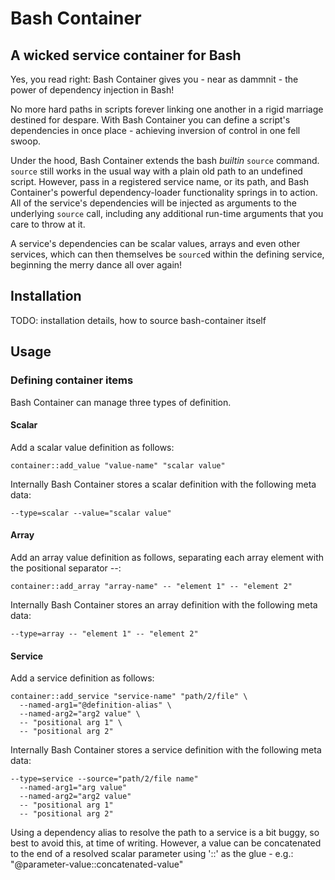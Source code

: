 Bash Container
==============

A wicked service container for Bash
-----------------------------------

Yes, you read right: Bash Container gives you - near as dammnit - the power of dependency injection in Bash!

No more hard paths in scripts forever linking one another in a rigid marriage destined for despare. With Bash Container you can define a script's dependencies in once place - achieving inversion of control in one fell swoop.

Under the hood, Bash Container extends the bash _builtin_ `source` command. `source` still works in the usual way with a plain old path to an undefined script. However, pass in a registered service name, or its path, and Bash Container's powerful dependency-loader functionality springs in to action. All of the service's dependencies will be injected as arguments to the underlying `source` call, including any additional run-time arguments that you care to throw at it.

A service's dependencies can be scalar values, arrays and even other services, which can then themselves be `source`d within the defining service, beginning the merry dance all over again!

## Installation

TODO: installation details, how to source bash-container itself

## Usage

### Defining container items

Bash Container can manage three types of definition.

#### Scalar

Add a scalar value definition as follows:

```
container::add_value "value-name" "scalar value"
```

Internally Bash Container stores a scalar definition with the following meta data:

```
--type=scalar --value="scalar value"
```

#### Array

Add an array value definition as follows, separating each array element with the positional separator _--_:

```
container::add_array "array-name" -- "element 1" -- "element 2"
```

Internally Bash Container stores an array definition with the following meta data:

```
--type=array -- "element 1" -- "element 2"
```

#### Service

Add a service definition as follows:

```
container::add_service "service-name" "path/2/file" \
  --named-arg1="@definition-alias" \
  --named-arg2="arg2 value" \
  -- "positional arg 1" \
  -- "positional arg 2"
```

Internally Bash Container stores a service definition with the following meta data:

```
--type=service --source="path/2/file name"      
  --named-arg1="arg value"
  --named-arg2="arg2 value"
  -- "positional arg 1"
  -- "positional arg 2"
```

Using a dependency alias to resolve the path to a service is a bit buggy, so
best to avoid this, at time of writing. However, a value can be concatenated
to the end of a resolved scalar parameter using '::' as the glue - e.g.:
"@parameter-value::concatenated-value"
